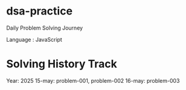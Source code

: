 # dsa-practice
Daily Problem Solving Journey

Language : JavaScript

# Solving History Track
Year: 2025
15-may: problem-001, problem-002
16-may: problem-003

